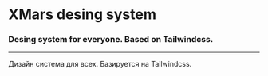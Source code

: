 # XMars desing system
### Desing system for everyone. Based on Tailwindcss.

---
Дизайн система для всех. Базируется на Tailwindcss.